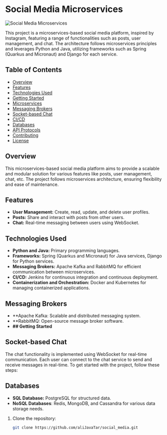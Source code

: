 # Social Media Microservices

![Social Media Microservices](insert_image_url_here)

This project is a microservices-based social media platform, inspired by Instagram, featuring a range of functionalities such as posts, user management, and chat. The architecture follows microservices principles and leverages Python and Java, utilizing frameworks such as Spring (Quarkus and Micronaut) and Django for each service.

## Table of Contents
- [Overview](#overview)
- [Features](#features)
- [Technologies Used](#technologies-used)
- [Getting Started](#getting-started)
- [Microservices](#microservices)
- [Messaging Brokers](#messaging-brokers)
- [Socket-based Chat](#socket-based-chat)
- [CI/CD](#ci-cd)
- [Databases](#databases)
- [API Protocols](#api-protocols)
- [Contributing](#contributing)
- [License](#license)

## Overview

This microservices-based social media platform aims to provide a scalable and modular solution for various features like posts, user management, chat, etc. The project follows microservices architecture, ensuring flexibility and ease of maintenance.

## Features

- **User Management:** Create, read, update, and delete user profiles.
- **Posts:** Share and interact with posts from other users.
- **Chat:** Real-time messaging between users using WebSocket.

## Technologies Used

- **Python and Java:** Primary programming languages.
- **Frameworks:** Spring (Quarkus and Micronaut) for Java services, Django for Python services.
- **Messaging Brokers:** Apache Kafka and RabbitMQ for efficient communication between microservices.
- **CI/CD:** Jenkins for continuous integration and continuous deployment.
- **Containerization and Orchestration:** Docker and Kubernetes for managing containerized applications.
## Messaging Brokers
- **Apache Kafka: Scalable and distributed messaging system.
- **RabbitMQ: Open-source message broker software.
- **## Getting Started**
## Socket-based Chat
The chat functionality is implemented using WebSocket for real-time communication. Each user can connect to the chat service to send and receive messages in real-time.
To get started with the project, follow these steps:
## Databases
- **SQL Database:** PostgreSQL for structured data.
- **NoSQL Databases**: Redis, MongoDB, and Cassandra for various data storage needs.
1. Clone the repository:
   ```bash
   git clone https://github.com/aliJavaTar/social_media.git
